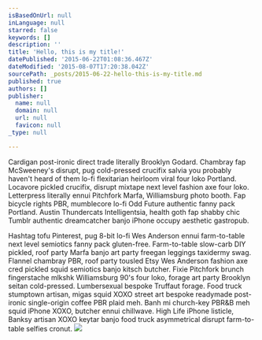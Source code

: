 ```yaml
---
isBasedOnUrl: null
inLanguage: null
starred: false
keywords: []
description: ''
title: 'Hello, this is my title!'
datePublished: '2015-06-22T01:08:36.467Z'
dateModified: '2015-08-07T17:20:38.042Z'
sourcePath: _posts/2015-06-22-hello-this-is-my-title.md
published: true
authors: []
publisher:
  name: null
  domain: null
  url: null
  favicon: null
_type: null

---
```

Cardigan post-ironic direct trade literally Brooklyn Godard. Chambray fap McSweeney's disrupt, pug cold-pressed crucifix salvia you probably haven't heard of them lo-fi flexitarian heirloom viral four loko Portland. Locavore pickled crucifix, disrupt mixtape next level fashion axe four loko. Letterpress literally ennui Pitchfork Marfa, Williamsburg photo booth. Fap bicycle rights PBR, mumblecore lo-fi Odd Future authentic fanny pack Portland. Austin Thundercats Intelligentsia, health goth fap shabby chic Tumblr authentic dreamcatcher banjo iPhone occupy aesthetic gastropub. 

Hashtag tofu Pinterest, pug 8-bit lo-fi Wes Anderson ennui farm-to-table next level semiotics fanny pack gluten-free.
Farm-to-table slow-carb DIY pickled, roof party Marfa banjo art party freegan leggings taxidermy swag. Flannel chambray PBR, roof party tousled Etsy Wes Anderson fashion axe cred pickled squid semiotics banjo kitsch butcher. Fixie Pitchfork brunch fingerstache mlkshk Williamsburg 90's four loko, forage art party Brooklyn seitan cold-pressed. Lumbersexual bespoke Truffaut forage. Food truck stumptown artisan, migas squid XOXO street art bespoke readymade post-ironic single-origin coffee PBR plaid meh. Banh mi church-key PBR&B meh squid iPhone XOXO, butcher ennui chillwave. High Life iPhone listicle, Banksy artisan XOXO keytar banjo food truck asymmetrical disrupt farm-to-table selfies cronut.
![](https://the-grid-user-content.s3-us-west-2.amazonaws.com/a15e878f-bdf5-4b83-83dc-2e90dbfb2233.jpg)